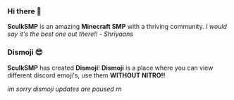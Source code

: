 ### Hi there 👋


**SculkSMP** is an amazing **Minecraft SMP** with a thriving community. 
*I would say it's the best one out there!!*
                                 *- Shriyaans*

### Dismoji 😎

**SculkSMP** has created **Dismoji**!
**Dismoji** is a place where you can view different discord emoji's, use them **WITHOUT NITRO!!**

*im sorry dismoji updates are paused rn*
